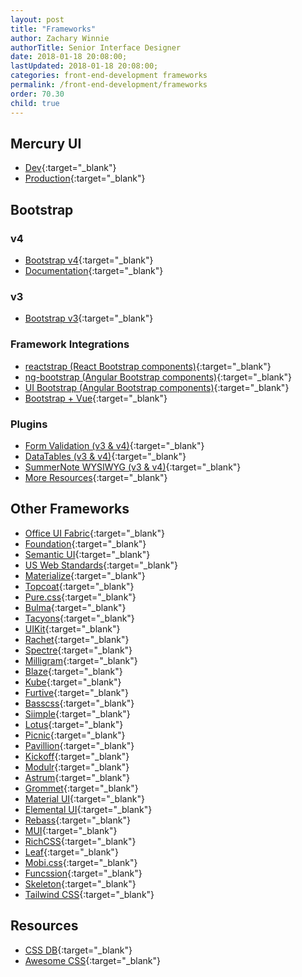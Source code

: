 ```yaml
---
layout: post
title: "Frameworks"
author: Zachary Winnie
authorTitle: Senior Interface Designer
date: 2018-01-18 20:08:00;
lastUpdated: 2018-01-18 20:08:00;
categories: front-end-development frameworks
permalink: /front-end-development/frameworks
order: 70.30
child: true
---
```


## Mercury UI

* [Dev](http://mercuryuiframework-dev.azurewebsites.net/){:target="_blank"}
* [Production](http://mercuryuiframework.azurewebsites.net/){:target="_blank"}

## Bootstrap

### v4

* [Bootstrap v4](http://getbootstrap.com/){:target="_blank"}
* [Documentation](http://getbootstrap.com/docs/4.0/getting-started/introduction/){:target="_blank"}

### v3

* [Bootstrap v3](https://getbootstrap.com/docs/3.3/){:target="_blank"}

### Framework Integrations

* [reactstrap (React Bootstrap components)](https://reactstrap.github.io/){:target="_blank"}
* [ng-bootstrap (Angular Bootstrap components)](https://ng-bootstrap.github.io/#/home){:target="_blank"}
* [UI Bootstrap (Angular Bootstrap components)](https://angular-ui.github.io/bootstrap/){:target="_blank"}
* [Bootstrap + Vue](https://bootstrap-vue.js.org/){:target="_blank"}

### Plugins

* [Form Validation (v3 & v4)](http://formvalidation.io/){:target="_blank"}
* [DataTables (v3 & v4)](https://datatables.net/examples/styling/bootstrap4.html){:target="_blank"}
* [SummerNote WYSIWYG (v3 & v4)](https://summernote.org/){:target="_blank"}
* [More Resources](https://startbootstrap.com/bootstrap-resources/){:target="_blank"}

## Other Frameworks

* [Office UI Fabric](https://developer.microsoft.com/en-us/fabric){:target="_blank"}
* [Foundation](https://foundation.zurb.com/){:target="_blank"}
* [Semantic UI](https://semantic-ui.com/){:target="_blank"}
* [US Web Standards](https://standards.usa.gov/){:target="_blank"}
* [Materialize](http://materializecss.com/){:target="_blank"}
* [Topcoat](http://topcoat.io/){:target="_blank"}
* [Pure.css](purecss.io){:target="_blank"}
* [Bulma](https://bulma.io/){:target="_blank"}
* [Tacyons](http://tachyons.io/){:target="_blank"}
* [UIKit](https://getuikit.com/){:target="_blank"}
* [Rachet](http://goratchet.com/){:target="_blank"}
* [Spectre](https://picturepan2.github.io/spectre/){:target="_blank"}
* [Milligram](https://milligram.io/){:target="_blank"}
* [Blaze](https://www.blazeui.com/){:target="_blank"}
* [Kube](https://imperavi.com/kube/){:target="_blank"}
* [Furtive](http://furtive.co/){:target="_blank"}
* [Basscss](http://basscss.com/){:target="_blank"}
* [Siimple](https://siimple.juanes.xyz/){:target="_blank"}
* [Lotus](http://goatslacker.github.io/lotus.css/){:target="_blank"}
* [Picnic](https://picnicss.com/){:target="_blank"}
* [Pavillion](http://www.pavilion.io/){:target="_blank"}
* [Kickoff](http://trykickoff.com/){:target="_blank"}
* [Modulr](https://decorator.io/modulr/){:target="_blank"}
* [Astrum](http://astrum.nodividestudio.com/){:target="_blank"}
* [Grommet](http://grommet.io/docs/){:target="_blank"}
* [Material UI](http://www.material-ui.com/#/){:target="_blank"}
* [Elemental UI](http://elemental-ui.com/){:target="_blank"}
* [Rebass](http://jxnblk.com/rebass/){:target="_blank"}
* [MUI](https://www.muicss.com/){:target="_blank"}
* [RichCSS](http://www.richcss.com/){:target="_blank"}
* [Leaf](http://getleaf.com/){:target="_blank"}
* [Mobi.css](http://getmobicss.com/){:target="_blank"}
* [Funcssion](https://funcssion.com/){:target="_blank"}
* [Skeleton](http://getskeleton.com/){:target="_blank"}
* [Tailwind CSS](https://tailwindcss.com/){:target="_blank"}

## Resources

* [CSS DB](http://cssdb.co/){:target="_blank"}
* [Awesome CSS](https://github.com/sotayamashita/awesome-css){:target="_blank"}